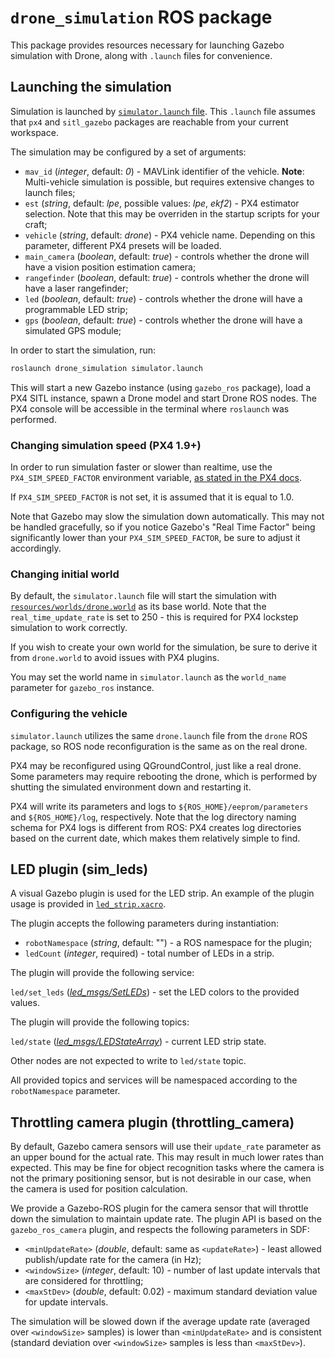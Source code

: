 # `drone_simulation` ROS package

This package provides resources necessary for launching Gazebo simulation with Drone, along with `.launch` files for convenience.

## Launching the simulation

Simulation is launched by [`simulator.launch` file](launch/simulator.launch). This `.launch` file assumes that `px4` and `sitl_gazebo` packages are reachable from your current workspace.

The simulation may be configured by a set of arguments:

* `mav_id` (*integer*, default: *0*) - MAVLink identifier of the vehicle. **Note**: Multi-vehicle simulation is possible, but requires extensive changes to launch files;
* `est` (*string*, default: *lpe*, possible values: *lpe*, *ekf2*) - PX4 estimator selection. Note that this may be overriden in the startup scripts for your craft;
* `vehicle` (*string*, default: *drone*) - PX4 vehicle name. Depending on this parameter, different PX4 presets will be loaded.
* `main_camera` (*boolean*, default: *true*) - controls whether the drone will have a vision position estimation camera;
* `rangefinder` (*boolean*, default: *true*) - controls whether the drone will have a laser rangefinder;
* `led` (*boolean*, default: *true*) - controls whether the drone will have a programmable LED strip;
* `gps` (*boolean*, default: *true*) - controls whether the drone will have a simulated GPS module;

In order to start the simulation, run:

```bash
roslaunch drone_simulation simulator.launch
```

This will start a new Gazebo instance (using `gazebo_ros` package), load a PX4 SITL instance, spawn a Drone model and start Drone ROS nodes. The PX4 console will be accessible in the terminal where `roslaunch` was performed.

### Changing simulation speed (PX4 1.9+)

In order to run simulation faster or slower than realtime, use the `PX4_SIM_SPEED_FACTOR` environment variable, [as stated in the PX4 docs](https://dev.px4.io/v1.9.0/en/simulation/#simulation_speed).

If `PX4_SIM_SPEED_FACTOR` is not set, it is assumed that it is equal to 1.0.

Note that Gazebo may slow the simulation down automatically. This may not be handled gracefully, so if you notice Gazebo's "Real Time Factor" being significantly lower than your `PX4_SIM_SPEED_FACTOR`, be sure to adjust it accordingly.

### Changing initial world

By default, the `simulator.launch` file will start the simulation with [`resources/worlds/drone.world`](resources/worlds/drone.world) as its base world. Note that the `real_time_update_rate` is set to 250 - this is required for PX4 lockstep simulation to work correctly.

If you wish to create your own world for the simulation, be sure to derive it from `drone.world` to avoid issues with PX4 plugins.

You may set the world name in `simulator.launch` as the `world_name` parameter for `gazebo_ros` instance.

### Configuring the vehicle

`simulator.launch` utilizes the same `drone.launch` file from the `drone` ROS package, so ROS node reconfiguration is the same as on the real drone.

PX4 may be reconfigured using QGroundControl, just like a real drone. Some parameters may require rebooting the drone, which is performed by shutting the simulated environment down and restarting it.

PX4 will write its parameters and logs to `${ROS_HOME}/eeprom/parameters` and `${ROS_HOME}/log`, respectively. Note that the log directory naming schema for PX4 logs is different from ROS: PX4 creates log directories based on the current date, which makes them relatively simple to find.

## LED plugin (sim_leds)

A visual Gazebo plugin is used for the LED strip. An example of the plugin usage is provided in [`led_strip.xacro`](../drone_description/urdf/leds/led_strip.xacro).

The plugin accepts the following parameters during instantiation:

* `robotNamespace` (*string*, default: "") - a ROS namespace for the plugin;
* `ledCount` (*integer*, required) - total number of LEDs in a strip.

The plugin will provide the following service:

`led/set_leds` ([*led_msgs/SetLEDs*](https://github.com/CopterExpress/ros_led/blob/v0.0.6/led_msgs/srv/SetLEDs.srv)) - set the LED colors to the provided values.

The plugin will provide the following topics:

`led/state` ([*led_msgs/LEDStateArray*](https://github.com/CopterExpress/ros_led/blob/v0.0.6/led_msgs/msg/LEDStateArray.msg)) - current LED strip state.

Other nodes are not expected to write to `led/state` topic.

All provided topics and services will be namespaced according to the `robotNamespace` parameter.

## Throttling camera plugin (throttling_camera)

By default, Gazebo camera sensors will use their `update_rate` parameter as an upper bound for the actual rate. This may result in much lower rates than expected. This may be fine for object recognition tasks where the camera is not the primary positioning sensor, but is not desirable in our case, when the camera is used for position calculation.

We provide a Gazebo-ROS plugin for the camera sensor that will throttle down the simulation to maintain update rate. The plugin API is based on the `gazebo_ros_camera` plugin, and respects the following parameters in SDF:

* `<minUpdateRate>` (*double*, default: same as `<updateRate>`) - least allowed publish/update rate for the camera (in Hz);
* `<windowSize>` (*integer*, default: 10) - number of last update intervals that are considered for throttling;
* `<maxStDev>` (*double*, default: 0.02) - maximum standard deviation value for update intervals.

The simulation will be slowed down if the average update rate (averaged over `<windowSize>` samples) is lower than `<minUpdateRate>` and is consistent (standard deviation over `<windowSize>` samples is less than `<maxStDev>`).
